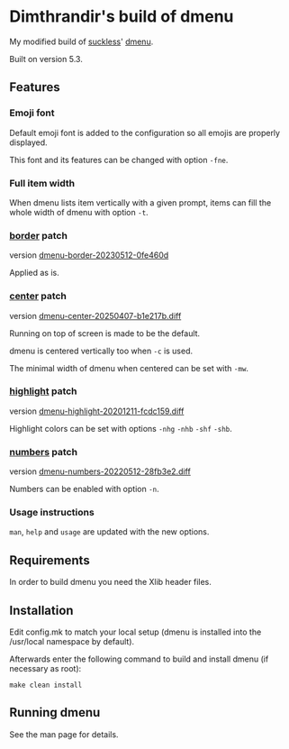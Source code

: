 # Dimthrandir's build of dmenu

My modified build of [suckless](https://suckless.org/)' [dmenu](https://tools.suckless.org/dmenu/).

Built on version 5.3.

## Features

### Emoji font

Default emoji font is added to the configuration so all emojis are properly displayed.

This font and its features can be changed with option `-fne`.

### Full item width

When dmenu lists item vertically with a given prompt, items can fill the whole width of dmenu with option `-t`.

### [border](https://tools.suckless.org/dmenu/patches/border/) patch

version [dmenu-border-20230512-0fe460d](https://tools.suckless.org/dmenu/patches/border/dmenu-border-20230512-0fe460d.diff)

Applied as is.

### [center](https://tools.suckless.org/dmenu/patches/center/) patch

version [dmenu-center-20250407-b1e217b.diff](https://tools.suckless.org/dmenu/patches/center/dmenu-center-20250407-b1e217b.diff)

Running on top of screen is made to be the default.

dmenu is centered vertically too when `-c` is used.

The minimal width of dmenu when centered can be set with `-mw`.

### [highlight](https://tools.suckless.org/dmenu/patches/highlight/) patch

version [dmenu-highlight-20201211-fcdc159.diff](https://tools.suckless.org/dmenu/patches/highlight/dmenu-highlight-20201211-fcdc159.diff)

Highlight colors can be set with options  `-nhg` `-nhb` `-shf` `-shb`.

### [numbers](https://tools.suckless.org/dmenu/patches/numbers/) patch

version [dmenu-numbers-20220512-28fb3e2.diff](https://tools.suckless.org/dmenu/patches/numbers/dmenu-numbers-20220512-28fb3e2.diff)

Numbers can be enabled with option `-n`.

### Usage instructions

`man`, `help` and `usage` are updated with the new options.

## Requirements

In order to build dmenu you need the Xlib header files.

## Installation

Edit config.mk to match your local setup (dmenu is installed into the /usr/local namespace by default).

Afterwards enter the following command to build and install dmenu (if necessary as root):

    make clean install

## Running dmenu

See the man page for details.
